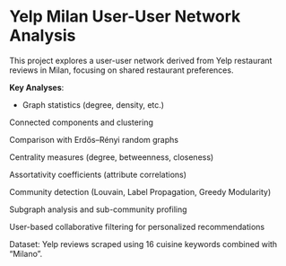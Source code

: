 # Yelp Milan User-User Network Analysis

This project explores a user-user network derived from Yelp restaurant reviews in Milan, focusing on shared restaurant preferences.

**Key Analyses**:
- Graph statistics (degree, density, etc.)

Connected components and clustering

Comparison with Erdős–Rényi random graphs

Centrality measures (degree, betweenness, closeness)

Assortativity coefficients (attribute correlations)

Community detection (Louvain, Label Propagation, Greedy Modularity)

Subgraph analysis and sub-community profiling

User-based collaborative filtering for personalized recommendations

Dataset: Yelp reviews scraped using 16 cuisine keywords combined with “Milano”.
